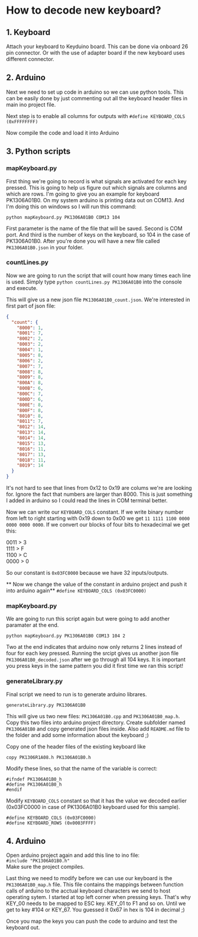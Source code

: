 # How to decode new keyboard?

## 1. Keyboard
Attach your keyboard to Keyduino board. This can be done via onboard 26 pin connector. 
Or with the use of adapter board if the new keyboard uses different connector.

## 2. Arduino
Next we need to set up code in arduino so we can use python tools.
This can be easily done by just commenting out all the keyboard header files in main ino project file.

Next step is to enable all columns for outputs with `#define KEYBOARD_COLS (0xFFFFFFFF)`

Now compile the code and load it into Arduino

## 3. Python scripts
### mapKeyboard.py
First thing we're going to record is what signals are activated for each key pressed.
This is going to help us figure out which signals are columns and which are rows.
I'm going to give you an example for keyboard PK1306A01B0. On my system arduino is printing data out on COM13.
And I'm doing this on windows so I will run this command:  
  
`python mapKeyboard.py PK1306A01B0 COM13 104`  

First parameter is the name of the file that will be saved. Second is COM port.
And third is the number of keys on the keyboard, so 104 in the case of PK1306A01B0.
After you're done you will have a new file called `PK1306A01B0.json` in your folder.

### countLines.py
Now we are going to run the script that will count how many times each line is used.
Simply type `python countLines.py PK1306A01B0` into the console and execute.

This will give us a new json file `PK1306A01B0_count.json`.
We're interested in first part of json file:  
```json
{
  "count": {
    "8000": 1, 
    "8001": 7, 
    "8002": 2, 
    "8003": 2, 
    "8004": 1, 
    "8005": 8, 
    "8006": 2, 
    "8007": 7, 
    "8008": 8, 
    "8009": 8, 
    "800A": 8, 
    "800B": 6, 
    "800C": 7, 
    "800D": 6, 
    "800E": 8, 
    "800F": 8, 
    "8010": 8, 
    "8011": 7, 
    "8012": 14, 
    "8013": 14, 
    "8014": 14, 
    "8015": 13, 
    "8016": 11, 
    "8017": 13, 
    "8018": 11, 
    "8019": 14
  }
}
```

It's not hard to see that lines from 0x12 to 0x19 are colums we're are looking for. Ignore the fact that numbers are larger than 8000.
This is just something I added in arduino so I could read the lines in COM terminal better.

Now we can write our `KEYBOARD_COLS` constant. 
If we write binary number from left to right starting with 0x19 down to 0x00 we get `11 1111 1100 0000 0000 0000 0000`.
If we convert our blocks of four bits to hexadecimal we get this:  

0011 > 3  
1111 > F  
1100 > C  
0000 > 0  

So our constant is `0x03FC0000` because we have 32 inputs/outputs.

** Now we change the value of the constant in arduino project and push it into arduino again**
`#define KEYBOARD_COLS (0x03FC0000)`

### mapKeyboard.py
We are going to run this script again but were going to add another paramater at the end.  

`python mapKeyboard.py PK1306A01B0 COM13 104 2`  

Two at the end indicates that arduino now only returns 2 lines instead of four for each key pressed.
Running the srcipt gives us another json file `PK1306A01B0_decoded.json` after we go through all 104 keys.
It is important you press keys in the same pattern you did it first time we ran this script!

### generateLibrary.py
Final script we need to run is to generate arduino librares.  

`generateLibrary.py PK1306A01B0`  

This will give us two new files: `PK1306A01B0.cpp` and `PK1306A01B0_map.h`. Copy this two files into arduino project directory.
Create subfolder named `PK1306A01B0` and copy generated json files inside. Also add `README.md` file to the folder and add some information about the keyboard ;)

Copy one of the header files of the existing keyboard like

`copy PK1306R1A08.h PK1306A01B0.h`

Modify these lines, so that the name of the variable is correct:  
```
#ifndef PK1306A01B0_h
#define PK1306A01B0_h
#endif
```

Modify `KEYBOARD_COLS` constant so that it has the value we decoded earlier (0x03FC0000 in case of PK1306A01B0 keyboard used for this sample).
```
#define KEYBOARD_COLS (0x03FC0000)
#define KEYBOARD_ROWS (0x0003FFFF)
```

## 4. Arduino
Open arduino project again and add this line to ino file:  
`#include "PK1306A01B0.h"`  
Make sure the project compiles.

Last thing we need to modify before we can use our keyboard is the `PK1306A01B0_map.h` file.
This file contains the mappings between function calls of arduino to the acctual keyboard characters we send to host operating sytem.
I started at top left corner when pressing keys. That's why KEY_00 needs to be mapped to ESC key. KEY_01 to F1 and so on. Until we get to key #104 or KEY_67.
You guessed it 0x67 in hex is 104 in decimal ;)

Once you map the keys you can push the code to arduino and test the keyboard out.
